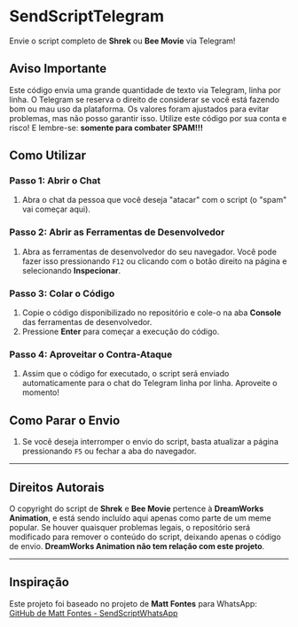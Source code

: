 # SendScriptTelegram

Envie o script completo de **Shrek** ou **Bee Movie** via Telegram!

## Aviso Importante

Este código envia uma grande quantidade de texto via Telegram, linha por linha. O Telegram se reserva o direito de considerar se você está fazendo bom ou mau uso da plataforma. Os valores foram ajustados para evitar problemas, mas não posso garantir isso. Utilize este código por sua conta e risco! E lembre-se: **somente para combater SPAM!!!**

## Como Utilizar

### Passo 1: Abrir o Chat

1. Abra o chat da pessoa que você deseja "atacar" com o script (o "spam" vai começar aqui).
   
### Passo 2: Abrir as Ferramentas de Desenvolvedor

1. Abra as ferramentas de desenvolvedor do seu navegador. Você pode fazer isso pressionando `F12` ou clicando com o botão direito na página e selecionando **Inspecionar**.
   
### Passo 3: Colar o Código

1. Copie o código disponibilizado no repositório e cole-o na aba **Console** das ferramentas de desenvolvedor.
2. Pressione **Enter** para começar a execução do código.

### Passo 4: Aproveitar o Contra-Ataque

1. Assim que o código for executado, o script será enviado automaticamente para o chat do Telegram linha por linha. Aproveite o momento!

## Como Parar o Envio

1. Se você deseja interromper o envio do script, basta atualizar a página pressionando `F5` ou fechar a aba do navegador.

---

## Direitos Autorais

O copyright do script de **Shrek** e **Bee Movie** pertence à **DreamWorks Animation**, e está sendo incluído aqui apenas como parte de um meme popular. Se houver quaisquer problemas legais, o repositório será modificado para remover o conteúdo do script, deixando apenas o código de envio. **DreamWorks Animation não tem relação com este projeto**.

---

## Inspiração

Este projeto foi baseado no projeto de **Matt Fontes** para WhatsApp:  
[GitHub de Matt Fontes - SendScriptWhatsApp](https://github.com/Matt-Fontes/SendScriptWhatsApp)
